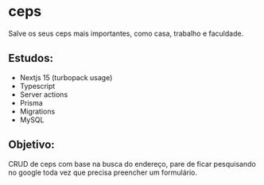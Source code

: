 # ceps
Salve os seus ceps mais importantes, como casa, trabalho e faculdade.

## Estudos:
- Nextjs 15 (turbopack usage)
- Typescript
- Server actions
- Prisma
- Migrations
- MySQL

## Objetivo:
CRUD de ceps com base na busca do endereço, pare de ficar pesquisando no google toda vez que precisa preencher um formulário.
